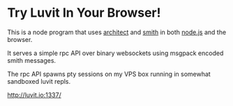 # Try Luvit In Your Browser!

This is a node program that uses [architect][] and [smith][] in both [node.js][] and the browser.

It serves a simple rpc API over binary websockets using msgpack encoded smith messages.

The rpc API spawns pty sessions on my VPS box running in somewhat sandboxed luvit repls.

<http://luvit.io:1337/>

[architect]: https://github.com/c9/architect
[smith]: https://github.com/c9/smith
[node.js]: http://nodejs.org/